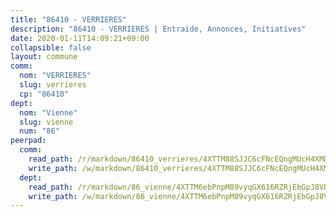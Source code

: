 ```yaml
---
title: "86410 - VERRIERES"
description: "86410 - VERRIERES | Entraide, Annonces, Initiatives"
date: 2020-01-11T14:09:21+09:00
collapsible: false
layout: commune
comm:
  nom: "VERRIERES"
  slug: verrieres
  cp: "86410"
dept:
  nom: "Vienne"
  slug: vienne
  num: "86"
peerpad:
  comm:
    read_path: /r/markdown/86410_verrieres/4XTTM88SJJC6cFNcEQngMUcH4XMDdi7BX4VdY5yx5G222EgVD
    write_path: /w/markdown/86410_verrieres/4XTTM88SJJC6cFNcEQngMUcH4XMDdi7BX4VdY5yx5G222EgVD-K3TgTzy9UBf9JpgPbrMGuCgKGmAMs4V4HYsAVHG77ev5CibC4R2WPn3RYBhvJYTZYhaRptBhheJ9ArpHpq4jdxBNn4XMxw5bauLChiLZmrXKTCD2dUXAVb9RwPkLuYDEMCQXm9BM
  dept:
    read_path: /r/markdown/86_vienne/4XTTM6ebPnpM89vyqGX616RZRjEbGpJ8VDNVdSCrMHCb86ALN
    write_path: /w/markdown/86_vienne/4XTTM6ebPnpM89vyqGX616RZRjEbGpJ8VDNVdSCrMHCb86ALN-K3TgUEmU2PzobkNvYrNtR4DXtgm1qYeknzdEZmszmUFpRSMDjV62q8xZv1nUQEJqGnnT9H399N9TnzZMyT3rgAM3pHPbqGxVD33vWNzCSkbf2kxHwBfenpixiJuwbWaCBERwmNeA
---
```


